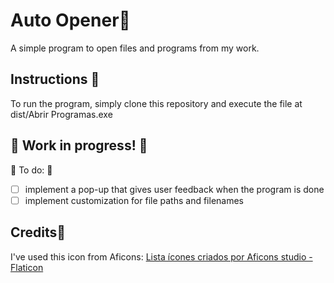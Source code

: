 # Auto Opener🏴

A simple program to open files and programs from my work.

## Instructions 📜

To run the program, simply clone this repository and execute the file at dist/Abrir Programas.exe

## 🚧 Work in progress! 🚧

🚩 To do: 🚩
- [ ] implement a pop-up that gives user feedback when the program is done
- [ ] implement customization for file paths and filenames

## Credits🏴

I've used this icon from Aficons:
<a href="https://www.flaticon.com/br/icones-gratis/lista" title="lista ícones">Lista ícones criados por Aficons studio - Flaticon</a>

